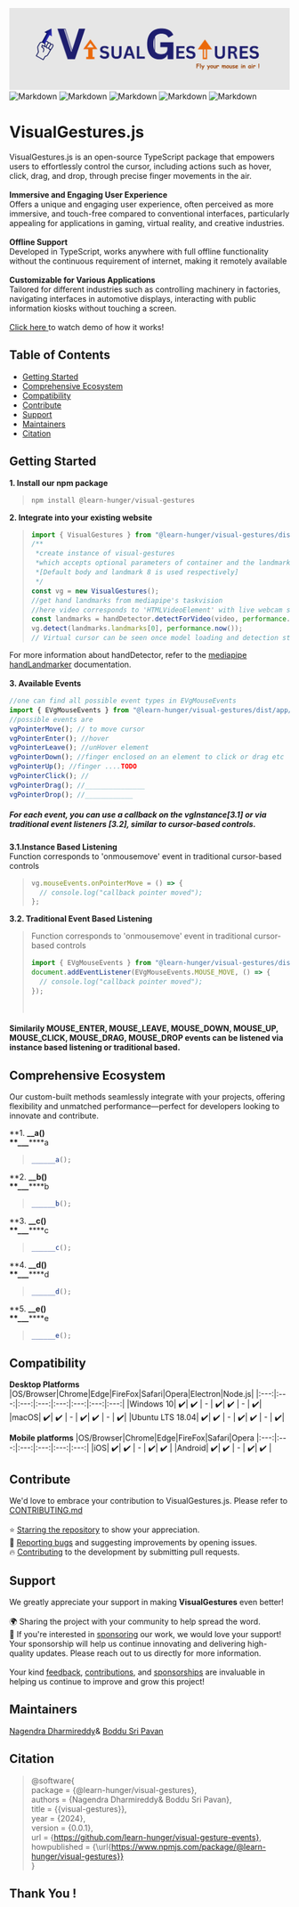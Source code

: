 ![plot](./src/assets/Banner.png)
![Markdown](https://img.shields.io/npm/v/@learn-hunger/visual-gestures)
![Markdown](https://img.shields.io/github/v/release/learn-hunger/visual-gestures)
![Markdown](https://img.shields.io/github/downloads/learn-hunger/visual-gestures/latest/total)
![Markdown](https://img.shields.io/badge/build-passing-brightgreen)
![Markdown](https://img.shields.io/badge/License-MIT-blue.svg)

# VisualGestures.js

VisualGestures.js is an open-source TypeScript package that empowers users to effortlessly control the cursor, including actions such as hover, click, drag, and drop, through precise finger movements in the air.
<br><br>
**Immersive and Engaging User Experience** <br>
Offers a unique and engaging user experience, often perceived as more immersive, and touch-free compared to conventional interfaces, particularly appealing for applications in gaming, virtual reality, and creative industries.
<br><br>
**Offline Support** <br>
Developed in TypeScript, works anywhere with full offline functionality without the continuous requirement of internet, making it remotely available
<br><br>
**Customizable for Various Applications** <br>
Tailored for different industries such as controlling machinery in factories, navigating interfaces in automotive displays, interacting with public information kiosks without touching a screen.
<br><br>
<a href="https://github.com/user-attachments/assets/a24cc183-36cd-42a9-9910-b8405c45327f"> Click here </a> to watch demo of how it works!
<br>

## Table of Contents</h2>

- [Getting Started](#getting-started)
- [Comprehensive Ecosystem](#comprehensive-ecosystem)
- [Compatibility](#compatibility)
- [Contribute](#contribute)
- [Support](#support)
- [Maintainers](#maintainers)
- [Citation](#citation)

## Getting Started

**1. Install our npm package**

> ```javascript
> npm install @learn-hunger/visual-gestures
> ```

**2. Integrate into your existing website**

> ```javascript
> import { VisualGestures } from "@learn-hunger/visual-gestures/dist/";
> /**
>  *create instance of visual-gestures
>  *which accepts optional parameters of container and the landmark to be used as pointer
>  *[Default body and landmark 8 is used respectively]
>  */
> const vg = new VisualGestures();
> //get hand landmarks from mediapipe's taskvision
> //here video corresponds to 'HTMLVideoElement' with live webcam stream
> const landmarks = handDetector.detectForVideo(video, performance.now());
> vg.detect(landmarks.landmarks[0], performance.now());
> // Virtual cursor can be seen once model loading and detection started successfully
> ```

For more information about handDetector, refer to the <a href="https://www.npmjs.com/package/@mediapipe/tasks-vision">mediapipe handLandmarker</a> documentation.<br/><br/>
**3. Available Events** <br/>

```javascript
//one can find all possible event types in EVgMouseEvents
import { EVgMouseEvents } from "@learn-hunger/visual-gestures/dist/app/utilities/vg-constants";
//possible events are
vgPointerMove(); // to move cursor
vgPointerEnter(); //hover
vgPointerLeave(); //unHover element
vgPointerDown(); //finger enclosed on an element to click or drag etc
vgPointerUp(); //finger ....TODO
vgPointerClick(); //
vgPointerDrag(); //_______________
vgPointerDrop(); //____________
```

##### For each event, you can use a callback on the vgInstance[3.1] or via traditional event listeners [3.2], similar to cursor-based controls.

**3.1.Instance Based Listening** <br>
Function corresponds to 'onmousemove' event in traditional cursor-based controls

> ```javascript
> vg.mouseEvents.onPointerMove = () => {
>   // console.log("callback pointer moved");
> };
> ```

**3.2. Traditional Event Based Listening** <br>

> Function corresponds to 'onmousemove' event in traditional cursor-based controls
>
> ```javascript
> import { EVgMouseEvents } from "@learn-hunger/visual-gestures/dist/app/utilities/vg-constants";
> document.addEventListener(EVgMouseEvents.MOUSE_MOVE, () => {
>   // console.log("callback pointer moved");
> });
> ```
>
> <br/>

#### Similarily MOUSE_ENTER, MOUSE_LEAVE, MOUSE_DOWN, MOUSE_UP, MOUSE_CLICK, MOUSE_DRAG, MOUSE_DROP events can be listened via instance based listening or traditional based.

## Comprehensive Ecosystem

Our custom-built methods seamlessly integrate with your projects, offering flexibility and unmatched performance—perfect for developers looking to innovate and contribute.

**1. **\_\_**a()** <br>
**\*\***\_\_\_**\*\***a

> ```javascript
> ______a();
> ```

**2. **\_\_**b()** <br>
**\*\***\_\_\_**\*\***b

> ```javascript
> ______b();
> ```

**3. **\_\_**c()** <br>
**\*\***\_\_\_**\*\***c

> ```javascript
> ______c();
> ```

**4. **\_\_**d()** <br>
**\*\***\_\_\_**\*\***d

> ```javascript
> ______d();
> ```

**5. **\_\_**e()** <br>
**\*\***\_\_\_**\*\***e

> ```javascript
> ______e();
> ```

## Compatibility

**Desktop Platforms**
|OS/Browser|Chrome|Edge|FireFox|Safari|Opera|Electron|Node.js|
|:---:|:---:|:---:|:---:|:---:|:---:|:---:|:---:|
|Windows 10| ✔️| ✔️ | - | ✔️| ✔️ | - | ✔️|
|macOS| ✔️| ✔️ | - | ✔️| ✔️ | - | ✔️|
|Ubuntu LTS 18.04| ✔️| ✔️ | - | ✔️| ✔️ | - | ✔️|

**Mobile platforms**
|OS/Browser|Chrome|Edge|FireFox|Safari|Opera
|:---:|:---:|:---:|:---:|:---:|:---:|
|iOS| ✔️| ✔️ | - | ✔️| ✔️ |
|Android| ✔️| ✔️ | - | ✔️| ✔️ |

## Contribute

We'd love to embrace your contribution to VisualGestures.js. Please refer to <a href="https://github.com/learn-hunger/visual-gesture-events/blob/main/CONTRIBUTING.md">CONTRIBUTING.md</a>
<br><br>
⭐ [Starring the repository](https://github.com/learn-hunger/visual-gesture-events) to show your appreciation. <br>
🐛 [Reporting bugs](https://github.com/learn-hunger/visual-gesture-events/issues) and suggesting improvements by opening issues. <br>
🔥 [Contributing](https://github.com/learn-hunger/visual-gesture-events/blob/main/CONTRIBUTING.md) to the development by submitting pull requests. <br>

## Support

We greatly appreciate your support in making <b>VisualGestures</b> even better!
<br> <br>
🌍 Sharing the project with your community to help spread the word. <br>
💼 If you're interested in [sponsoring](https://github.com/sponsors/learn-hunger) our work, we would love your support! Your sponsorship will help us continue innovating and delivering high-quality updates. Please reach out to us directly for more information. <br><br>
Your kind [feedback](https://github.com/learn-hunger/visual-gesture-events/issues), [contributions](https://github.com/learn-hunger/visual-gesture-events/blob/main/CONTRIBUTING.md), and [sponsorships](https://github.com/sponsors/learn-hunger) are invaluable in helping us continue to improve and grow this project!

## Maintainers

<a href="https://www.linkedin.com/in/nagendra-dharmireddi-27a4651b1/">Nagendra Dharmireddy</a>& <a href= "https://www.linkedin.com/in/boddusripavan/"> Boddu Sri Pavan </a>

## Citation

> @software{ <br/>
> package = {@learn-hunger/visual-gestures}, <br/>
> authors = {Nagendra Dharmireddy& Boddu Sri Pavan}, <br/>
> title = {{visual-gestures}}, <br/>
> year = {2024}, <br/>
> version = {0.0.1}, <br/>
> url = {https://github.com/learn-hunger/visual-gesture-events}, <br/>
> howpublished = {\url{https://www.npmjs.com/package/@learn-hunger/visual-gestures}} <br/>
> }

## Thank You !
